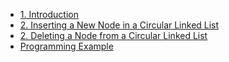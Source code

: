 - [1. Introduction](1__Introduction/readme.md) 
- [2. Inserting a New Node in a Circular Linked List](2__Inserting_a_New_Node_in_a_Circular_Linked_List/readme.md) 
- [2. Deleting a Node from a Circular Linked List](2__Deleting_a_Node_from_a_Circular_Linked_List/readme.md) 
- [Programming Example](Programming_Example/readme.md) 
